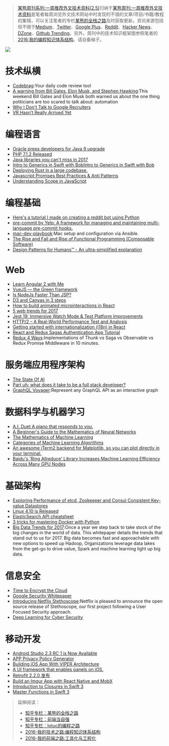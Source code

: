 > [某熊周刊系列:一周推荐外文技术资料(2.5)](https://zhuanlan.zhihu.com/p/25384352)归纳于[某熊周刊:一周推荐外文技术资料](https://github.com/wxyyxc1992/Coder-Knowledge-Graph/tree/master/Weekly)是笔者每周浏览外文技术网站中时发现的不错的文章/项目/书籍/教程的集锦，可以关注笔者的专栏[某熊的全栈之路](https://zhuanlan.zhihu.com/wxyyxc1992)及时获取更新。资讯来源包括但不限于[Medium](https://medium.com/)、[Twitter](https://twitter.com/)、[Google Plus](https://plus.google.com/)、[Reddit](https://www.reddit.com/)、[Hacker News](https://news.ycombinator.com/)、[DZone](https://dzone.com/)、[Github Trending](https://github.com/trending)。另外，周刊中的技术知识框架图参照笔者的[2016:我的编程知识体系结构](https://zhuanlan.zhihu.com/p/24476917?refer=wxyyxc1992)。请自备梯子。

![](https://coding.net/u/hoteam/p/Cache/git/raw/master/2017/2/2/1-uVpU7iruzXafhU2VLeH4lw.jpeg)

# 技术纵横
- [Codebrag](https://github.com/softwaremill/codebrag):Your daily code review tool
- [A warning from Bill Gates, Elon Musk, and Stephen Hawking](https://medium.freecodecamp.com/bill-gates-and-elon-musk-just-warned-us-about-the-one-thing-politicians-are-too-scared-to-talk-8db9815fd398#.tu6opw8na):This weekend Bill Gates and Elon Musk both warned us about the one thing politicians are too scared to talk about: automation
- [Why I Don't Talk to Google Recruiters](http://www.yegor256.com/2017/02/21/say-no-to-google-recruiters.html)
- [VR Hasn’t Really Arrived Yet](https://iot-for-all.com/vr-hasnt-really-arrived-yet-189ec116bb85#.nf0j2c52y)

# 编程语言
- [Oracle preps developers for Java 9 upgrade](http://www.infoworld.com/article/3171299/java/oracle-preps-developers-for-java-9-upgrade.html)
- [PHP 7.1.2 Released](http://php.net/archive/2017.php#id2017-02-17-1)
- [Java libraries you can't miss in 2017](http://blog.jevsejev.io/2017/02/19/java-libraries-you-cannot-miss-in-2017/?utm_source=ycombinator)
- [Intro to Generics in Swift with BobIntro to Generics in Swift with Bob](https://medium.com/ios-geek-community/intro-to-generics-in-swift-with-bob-df58118a5001#.xywre6h2d)
- [Deploying Rust in a large codebase.](https://medium.com/@rillian/deploying-rust-in-a-large-codebase-7e50328074e8#.1ig71pbvw)
- [Javascript Promises Best Practices & Anti Patterns](https://hackernoon.com/javascript-promises-best-practices-anti-patterns-b32309f65551#.d5vfpio0u)
- [Understanding Scope in JavaScript](https://scotch.io/tutorials/understanding-scope-in-javascript)

# 编程基础
- [Here's a tutorial I made on creating a reddit bot using Python](https://www.reddit.com/r/learnprogramming/comments/5us049/heres_a_tutorial_i_made_on_creating_a_reddit_bot/)
- [pre-commit by Yelp: A framework for managing and maintaining multi-language pre-commit hooks.](http://pre-commit.com/#node)
- [mac-dev-playbook](https://github.com/geerlingguy/mac-dev-playbook):Mac setup and configuration via Ansible.
- [The Rise and Fall and Rise of Functional Programming (Composable Software)](https://medium.com/javascript-scene/the-rise-and-fall-and-rise-of-functional-programming-composable-software-c2d91b424c8c#.1c7sks72i)
- [Design Patterns for Humans™ - An ultra-simplified explanation](https://github.com/kamranahmedse/design-patterns-for-humans)

# Web
- [Learn Angular 2 with Me](https://www.youtube.com/watch?v=QzXdiH3wJp0)
- [VueJS — the Green framework](https://develoger.com/vuejs-the-green-framework-5d8c9fcb6603?source=reading_list---vuejs------4-36---------&gi=9c124a2f11a3)
- [Is NodeJs Faster Than JSP?](https://hackernoon.com/is-nodejs-faster-than-jsp-f74463ed54ee#.lgbms2wkb) 
- [D3 and Canvas in 3 steps](https://medium.freecodecamp.com/d3-and-canvas-in-3-steps-8505c8b27444#.c34qehc0y)
- [How to build animated microinteractions in React](https://medium.freecodecamp.com/how-to-build-animated-microinteractions-in-react-aab1cb9fe7c8#.4jnphlp3r)
- [5 web trends for 2017](https://www.oreilly.com/ideas/5-web-trends-for-2017)
- [Jest 19: Immersive Watch Mode & Test Platform Improvements](http://facebook.github.io/jest/blog/2017/02/21/jest-19-immersive-watch-mode-test-platform-improvements.html)
- [HTTP/2 – A Real-World Performance Test and Analysis](https://css-tricks.com/http2-real-world-performance-test-analysis/)
- [Getting started with internationalization (i18n) in React](http://ourcodeworld.com/articles/read/395/getting-started-with-internationalization-i18n-in-react)
- [React and Redux Sagas Authentication App Tutorial](http://start.jcolemorrison.com/react-and-redux-sagas-authentication-app-tutorial/)
- [Redux 4 Ways](https://medium.com/react-native-training/redux-4-ways-95a130da0cdc#.xpa7z9ufe):Implementations of Thunk vs Saga vs Observable vs Redux Promise Middleware in 10 minutes.

# 服务端应用程序架构
- [The State Of AI](https://medium.com/on-coding/the-state-of-ai-9aae385c2038#.1lnw0u4t8)
- [Part uh: what does it take to be a full stack developer?](https://medium.com/@amit_tushar/part-uh-what-does-it-take-to-be-a-full-stack-developer-a82c449ec969#.w3wk60zap)
- [GraphQL Voyager](https://github.com/APIs-guru/graphql-voyager):Represent any GraphQL API as an interactive graph

# 数据科学与机器学习
- [A.I. Duet A piano that responds to you.](https://aiexperiments.withgoogle.com/ai-duet)
- [A Beginner's Guide to the Mathematics of Neural Networks](http://citeseerx.ist.psu.edu/viewdoc/download?doi=10.1.1.161.3556&rep=rep1&type=pdf)
- [The Mathematics of Machine Learning](http://www.datasciencecentral.com/profiles/blogs/the-mathematics-of-machine-learning)
- [Categories of Machine Learning Algorithms](https://static.coggle.it/diagram/WHeBqDIrJRk-kDDY)
- [An awesome iTerm2 backend for Matplotlib, so you can plot directly in your terminal.](https://github.com/daleroberts/itermplot)
- [Baidu's 'Ring Allreduce' Library Increases Machine Learning Efficiency Across Many GPU Nodes](http://www.tomshardware.com/news/baidu-svail-ring-allreduce-library,33691.html)

# 基础架构
- [Exploring Performance of etcd, Zookeeper and Consul Consistent Key-value Datastores](https://coreos.com/blog/performance-of-etcd.html)
- [Linux 4.10 is Released](https://lwn.net/Articles/714943/)
- [ElasticSearch API cheatsheet](https://blog.frankel.ch/elasticsearch-api-cheatsheet/#gsc.tab=0)
- [3 tricks for mastering Docker with Python](https://hackernoon.com/3-tricks-for-mastering-docker-with-python-99876412348d?source=reading_list---------6-1---------)
- [Big Data Trends for 2017](http://www.datasciencecentral.com/group/announcements/forum/topics/big-data-trends-for-2017):Once a year we step back to take stock of the big changes in the world of data. This whitepaper details the trends that stand out to us for 2017.	Big data becomes fast and approachable with new options to speed up Hadoop, Organizations leverage data lakes from the get-go to drive value, Spark and machine learning light up big data.

# 信息安全
- [Time to Encrypt the Cloud](https://blog.cryptpad.fr/2017/02/20/Time-to-Encrypt-the-Cloud/)
- [Google Security Whitepaper](https://cloud.google.com/security/whitepaper)
- [Introducing Netflix Stethoscope](http://techblog.netflix.com/2017/02/introducing-netflix-stethoscope.html):Netflix is pleased to announce the open source release of Stethoscope, our first project following a User Focused Security approach.
- [Deep Learning for Cyber Security](https://www.altoros.com/blog/event/deep-learning-for-cyber-security/)

# 移动开发
- [Android Studio 2.3 RC 1 is Now Available](https://sites.google.com/a/android.com/tools/recent/androidstudio23rc1isnowavailable)
- [APP Privacy Policy Generator](https://app-privacy-policy-generator.firebaseapp.com/)
- [Building iOS App With VIPER Architecture](https://blog.mindorks.com/building-ios-app-with-viper-architecture-8109acc72227#.voxbu7buu)
- [A UI framework that enables panels on iOS.](https://github.com/louisdh/panelkit)
- [Retrofit 2.2.0 发布](https://github.com/square/retrofit/blob/master/CHANGELOG.md)
- [Build an Imgur App with React Native and MobX](http://school.shoutem.com/lectures/build-simple-imgur-client-react-native/)
- [Introduction to Closures in Swift 3](https://medium.com/ios-os-x-development/introduction-to-closures-in-swift-3-1d46dfaf8a20#.vfjwjho80)
- [Master Functions in Swift 3](https://medium.com/ios-os-x-development/master-functions-in-swift-3-d2f684f1dc92#.srea0odz5)


> 延伸阅读：
> - [知乎专栏：某熊的全栈之路](https://zhuanlan.zhihu.com/wxyyxc1992)
> - [知乎专栏：前端当自强](https://zhuanlan.zhihu.com/c_67532981)
> - [知乎专栏：lotuc的编程之路](https://zhuanlan.zhihu.com/lotuc)
> - [2016-我的技术之路:编程知识体系结构](https://zhuanlan.zhihu.com/p/24476917?refer=wxyyxc1992)
> - [2016-我的前端之路:工具化与工程化](https://zhuanlan.zhihu.com/p/24575395?refer=wxyyxc1992)
